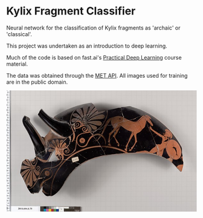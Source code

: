 # Kylix Fragment Classifier

Neural network for the classification of Kylix fragments as 'archaic' or 'classical'.

This project was undertaken as an introduction to deep learning.

Much of the code is based on fast.ai's [Practical Deep Learning](https://course.fast.ai) course material.

The data was obtained through the [MET API](https://metmuseum.github.io). All images used for training are in the public domain.

![archaic](6df4829a-36e7-4dde-8f84-fa283b2f3c97.jpg)
